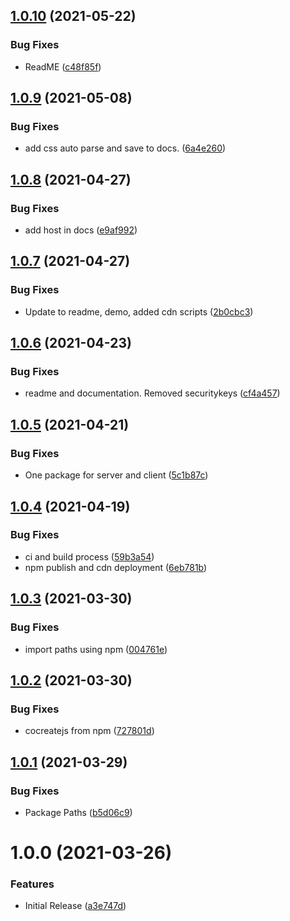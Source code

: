 ## [1.0.10](https://github.com/CoCreate-app/CoCreate-shipengine/compare/v1.0.9...v1.0.10) (2021-05-22)


### Bug Fixes

* ReadME ([c48f85f](https://github.com/CoCreate-app/CoCreate-shipengine/commit/c48f85f761613924f1074a4f8675b709a215faa4))

## [1.0.9](https://github.com/CoCreate-app/CoCreate-shipengine/compare/v1.0.8...v1.0.9) (2021-05-08)


### Bug Fixes

* add css auto parse and save to docs. ([6a4e260](https://github.com/CoCreate-app/CoCreate-shipengine/commit/6a4e26004770ad1c024b235c2bf4e9308ea042dc))

## [1.0.8](https://github.com/CoCreate-app/CoCreate-shipengine/compare/v1.0.7...v1.0.8) (2021-04-27)


### Bug Fixes

* add host in docs ([e9af992](https://github.com/CoCreate-app/CoCreate-shipengine/commit/e9af99238e29fd0afc9f5410a35af653d71625c2))

## [1.0.7](https://github.com/CoCreate-app/CoCreate-shipengine/compare/v1.0.6...v1.0.7) (2021-04-27)


### Bug Fixes

* Update to readme, demo, added cdn scripts ([2b0cbc3](https://github.com/CoCreate-app/CoCreate-shipengine/commit/2b0cbc3590980494d82cf0a942aced05c2da196a))

## [1.0.6](https://github.com/CoCreate-app/CoCreate-shipengine/compare/v1.0.5...v1.0.6) (2021-04-23)


### Bug Fixes

* readme and documentation. Removed securitykeys ([cf4a457](https://github.com/CoCreate-app/CoCreate-shipengine/commit/cf4a4576d0630abf4d07d4b045ecd1f6352064eb))

## [1.0.5](https://github.com/CoCreate-app/CoCreate-shipengine/compare/v1.0.4...v1.0.5) (2021-04-21)


### Bug Fixes

* One package for server and client ([5c1b87c](https://github.com/CoCreate-app/CoCreate-shipengine/commit/5c1b87c2adc703922ab3500ac523c647fa26d793))

## [1.0.4](https://github.com/CoCreate-app/CoCreate-shipengine/compare/v1.0.3...v1.0.4) (2021-04-19)


### Bug Fixes

* ci and build process ([59b3a54](https://github.com/CoCreate-app/CoCreate-shipengine/commit/59b3a54dae24cc134ee5aaad771600087bf0c153))
* npm publish and cdn deployment ([6eb781b](https://github.com/CoCreate-app/CoCreate-shipengine/commit/6eb781bbb7fb642750dde4823a073c2a52419578))

## [1.0.3](https://github.com/CoCreate-app/CoCreate-shipengine/compare/v1.0.2...v1.0.3) (2021-03-30)


### Bug Fixes

* import paths using npm ([004761e](https://github.com/CoCreate-app/CoCreate-shipengine/commit/004761eb53b279947bbc90ec57a19036e96dcd44))

## [1.0.2](https://github.com/CoCreate-app/CoCreate-shipengine/compare/v1.0.1...v1.0.2) (2021-03-30)


### Bug Fixes

* cocreatejs from npm ([727801d](https://github.com/CoCreate-app/CoCreate-shipengine/commit/727801dc47624bbb283dabd41a3c435753548d80))

## [1.0.1](https://github.com/CoCreate-app/CoCreate-shipengine/compare/v1.0.0...v1.0.1) (2021-03-29)


### Bug Fixes

* Package Paths ([b5d06c9](https://github.com/CoCreate-app/CoCreate-shipengine/commit/b5d06c9ca19a56246769c26f2e26f720c4c13c2c))

# 1.0.0 (2021-03-26)


### Features

* Initial Release ([a3e747d](https://github.com/CoCreate-app/CoCreate-shipengine/commit/a3e747db1c044b3671aea3523b4ae756088493eb))
